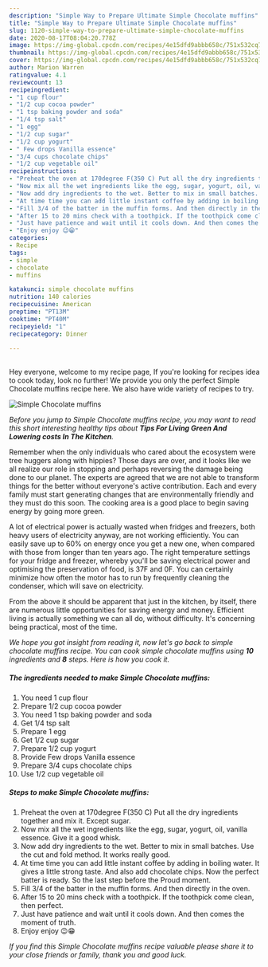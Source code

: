 ```yaml
---
description: "Simple Way to Prepare Ultimate Simple Chocolate muffins"
title: "Simple Way to Prepare Ultimate Simple Chocolate muffins"
slug: 1120-simple-way-to-prepare-ultimate-simple-chocolate-muffins
date: 2020-08-17T08:04:20.778Z
image: https://img-global.cpcdn.com/recipes/4e15dfd9abbb658c/751x532cq70/simple-chocolate-muffins-recipe-main-photo.jpg
thumbnail: https://img-global.cpcdn.com/recipes/4e15dfd9abbb658c/751x532cq70/simple-chocolate-muffins-recipe-main-photo.jpg
cover: https://img-global.cpcdn.com/recipes/4e15dfd9abbb658c/751x532cq70/simple-chocolate-muffins-recipe-main-photo.jpg
author: Marion Warren
ratingvalue: 4.1
reviewcount: 13
recipeingredient:
- "1 cup flour"
- "1/2 cup cocoa powder"
- "1 tsp baking powder and soda"
- "1/4 tsp salt"
- "1 egg"
- "1/2 cup sugar"
- "1/2 cup yogurt"
- " Few drops Vanilla essence"
- "3/4 cups chocolate chips"
- "1/2 cup vegetable oil"
recipeinstructions:
- "Preheat the oven at 170degree F(350 C) Put all the dry ingredients together and mix it. Except sugar."
- "Now mix all the wet ingredients like the egg, sugar, yogurt, oil, vanilla essence. Give it a good whisk."
- "Now add dry ingredients to the wet. Better to mix in small batches. Use the cut and fold method. It works really good."
- "At time time you can add little instant coffee by adding in boiling water. It gives a little strong taste. And also add chocolate chips. Now the perfect batter is ready. So the last step before the Proud moment."
- "Fill 3/4 of the batter in the muffin forms. And then directly in the oven."
- "After 15 to 20 mins check with a toothpick. If the toothpick come clean, then perfect."
- "Just have patience and wait until it cools down. And then comes the moment of truth."
- "Enjoy enjoy 😉😁"
categories:
- Recipe
tags:
- simple
- chocolate
- muffins

katakunci: simple chocolate muffins 
nutrition: 140 calories
recipecuisine: American
preptime: "PT13M"
cooktime: "PT40M"
recipeyield: "1"
recipecategory: Dinner

---
```

<br>
Hey everyone, welcome to my recipe page, If you're looking for recipes idea to cook today, look no further! We provide you only the perfect Simple Chocolate muffins recipe here. We also have wide variety of recipes to try.
<br>


![Simple Chocolate muffins](https://img-global.cpcdn.com/recipes/4e15dfd9abbb658c/751x532cq70/simple-chocolate-muffins-recipe-main-photo.jpg)

<i>Before you jump to Simple Chocolate muffins recipe, you may want to read this short interesting healthy tips about 
<strong>Tips For Living Green And Lowering costs In The Kitchen</strong>.</i>
</br>

Remember when the only individuals who cared about the ecosystem were tree huggers along with hippies? Those days are over, and it looks like we all realize our role in stopping and perhaps reversing the damage being done to our planet. The experts are agreed that we are not able to transform things for the better without everyone's active contribution. Each and every family must start generating changes that are environmentally friendly and they must do this soon. The cooking area is a good place to begin saving energy by going more green.

A lot of electrical power is actually wasted when fridges and freezers, both heavy users of electricity anyway, are not working efficiently. You can easily save up to 60% on energy once you get a new one, when compared with those from longer than ten years ago. The right temperature settings for your fridge and freezer, whereby you'll be saving electrical power and optimising the preservation of food, is 37F and 0F. You can certainly minimize how often the motor has to run by frequently cleaning the condenser, which will save on electricity.

From the above it should be apparent that just in the kitchen, by itself, there are numerous little opportunities for saving energy and money. Efficient living is actually something we can all do, without difficulty. It's concerning being practical, most of the time.


<i>We hope you got insight from reading it, now let's go back to simple chocolate muffins recipe. You can cook simple chocolate muffins using <strong>10</strong> ingredients and <strong>8</strong> steps. Here is how you cook it.
</i>

##### The ingredients needed to make Simple Chocolate muffins:

1. You need 1 cup flour
1. Prepare 1/2 cup cocoa powder
1. You need 1 tsp baking powder and soda
1. Get 1/4 tsp salt
1. Prepare 1 egg
1. Get 1/2 cup sugar
1. Prepare 1/2 cup yogurt
1. Provide  Few drops Vanilla essence
1. Prepare 3/4 cups chocolate chips
1. Use 1/2 cup vegetable oil


##### Steps to make Simple Chocolate muffins:

1. Preheat the oven at 170degree F(350 C) Put all the dry ingredients together and mix it. Except sugar.
1. Now mix all the wet ingredients like the egg, sugar, yogurt, oil, vanilla essence. Give it a good whisk.
1. Now add dry ingredients to the wet. Better to mix in small batches. Use the cut and fold method. It works really good.
1. At time time you can add little instant coffee by adding in boiling water. It gives a little strong taste. And also add chocolate chips. Now the perfect batter is ready. So the last step before the Proud moment.
1. Fill 3/4 of the batter in the muffin forms. And then directly in the oven.
1. After 15 to 20 mins check with a toothpick. If the toothpick come clean, then perfect.
1. Just have patience and wait until it cools down. And then comes the moment of truth.
1. Enjoy enjoy 😉😁


<i>If you find this Simple Chocolate muffins recipe valuable please share it to your close friends or family, thank you and good luck.</i>
